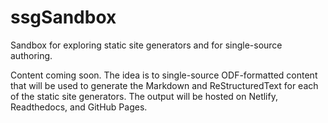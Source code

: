 # ssgSandbox
Sandbox for exploring static site generators and for single-source authoring.

Content coming soon. The idea is to single-source ODF-formatted content that will be used to generate the Markdown and ReStructuredText for each of the static site generators. The output will be hosted on Netlify, Readthedocs, and GitHub Pages.
